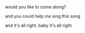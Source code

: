 would you like to come along?

and you could help me sing this song

and it's all right, baby it's all right

